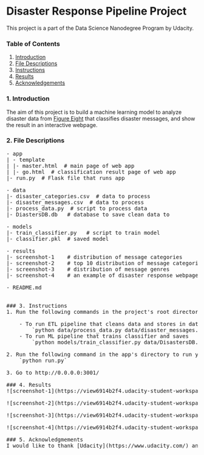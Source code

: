 # Disaster Response Pipeline Project
This project is a part of the Data Science Nanodegree Program by Udacity.

### Table of Contents
1. [Introduction](#introduction)
2. [File Descriptions](#filedescriptions)
3. [Instructions](#instructions)
4. [Results](#results)
5. [Acknowledgements](#acknowledgmements)

### 1. Introduction <a name="introduction"></a> 
The aim of this project is to build a machine learning model to analyze disaster data from [Figure Eight](https://www.figure-eight.com/) that classifies disaster messages, and show the result in an interactive webpage.

### 2. File Descriptions <a name="filedescriptions"></a>
<pre>
- app
| - template
| |- master.html  # main page of web app
| |- go.html  # classification result page of web app
|- run.py  # Flask file that runs app

- data
|- disaster_categories.csv  # data to process 
|- disaster_messages.csv  # data to process
|- process_data.py  # script to process data
|- DiastersDB.db   # database to save clean data to

- models
|- train_classifier.py   # script to train model
|- classifier.pkl  # saved model 

- results
|- screenshot-1    # distribution of message categories
|- screenshot-2    # top 10 distribution of message categories in percentage
|- screenshot-3    # distribution of message genres
|- screenshot-4    # an example of disaster response webpage

- README.md
</prev>

### 3. Instructions <a name="instructions"></a>
1. Run the following commands in the project's root directory to set up your database and model.

    - To run ETL pipeline that cleans data and stores in database
        `python data/process_data.py data/disaster_messages.csv data/disaster_categories.csv data/DisastersDB.db`
    - To run ML pipeline that trains classifier and saves
        `python models/train_classifier.py data/DisastersDB.db models/classifier.pkl`

2. Run the following command in the app's directory to run your web app.
    `python run.py`

3. Go to http://0.0.0.0:3001/

### 4. Results <a name="results"></a>
![screenshot-1](https://view6914b2f4.udacity-student-workspaces.com/files/home/workspace/results/screenshot-1.png)

![screenshot-2](https://view6914b2f4.udacity-student-workspaces.com/files/home/workspace/results/screenshot-2.png)

![screenshot-3](https://view6914b2f4.udacity-student-workspaces.com/files/home/workspace/results/screenshot-3.png)

![screenshot-4](https://view6914b2f4.udacity-student-workspaces.com/files/home/workspace/results/screenshot-4.png)

### 5. Acknowledgmements <a name="acknowledgmements"></a>
I would like to thank [Udacity](https://www.udacity.com/) and [Figure Eight](https://www.figure-eight.com) for their support in this project.
